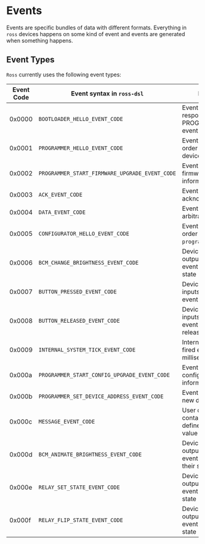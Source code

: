 # Events
Events are specific bundles of data with different formats. Everything in `ross` devices happens on some kind of event and events are generated when something happens.

## Event Types
`Ross` currently uses the following event types:

| Event Code | Event syntax in `ross-dsl`                     | Description                                                          |
|------------|------------------------------------------------|----------------------------------------------------------------------|
| 0x0000     | `BOOTLOADER_HELLO_EVENT_CODE`                  | Event transmitted in response to a PROGRAMMER_HELLO event            |
| 0x0001     | `PROGRAMMER_HELLO_EVENT_CODE`                  | Event transmitted in order to find active devices in the network     |
| 0x0002     | `PROGRAMMER_START_FIRMWARE_UPGRADE_EVENT_CODE` | Event containing firmware upgrade information                        |
| 0x0003     | `ACK_EVENT_CODE`                               | Event containing an acknowledgement                                  |
| 0x0004     | `DATA_EVENT_CODE`                              | Event containing arbitrary data                                      |
| 0x0005     | `CONFIGURATOR_HELLO_EVENT_CODE`                | Event transmitted in order to find an active `programmer` device     |
| 0x0006     | `BCM_CHANGE_BRIGHTNESS_EVENT_CODE`             | Devices with BCM outputs react to this event and change their state  |
| 0x0007     | `BUTTON_PRESSED_EVENT_CODE`                    | Devices with button inputs generate this event on button press       |
| 0x0008     | `BUTTON_RELEASED_EVENT_CODE`                   | Devices with button inputs generate this event on button release     |
| 0x0009     | `INTERNAL_SYSTEM_TICK_EVENT_CODE`              | Internal event which is fired every 1 millisecond                    |
| 0x000a     | `PROGRAMMER_START_CONFIG_UPGRADE_EVENT_CODE`   | Event containing config upgrade information                          |
| 0x000b     | `PROGRAMMER_SET_DEVICE_ADDRESS_EVENT_CODE`     | Event containing a new device address                                |
| 0x000c     | `MESSAGE_EVENT_CODE`                           | User defined event containing a user defined code and value          |
| 0x000d     | `BCM_ANIMATE_BRIGHTNESS_EVENT_CODE`            | Devices with BCM outputs react to this event and animate their state |
| 0x000e     | `RELAY_SET_STATE_EVENT_CODE`                   | Device with relay outputs react to this event and change their state |
| 0x000f     | `RELAY_FLIP_STATE_EVENT_CODE`                  | Device with relay outputs react to this event and flip their state   |
